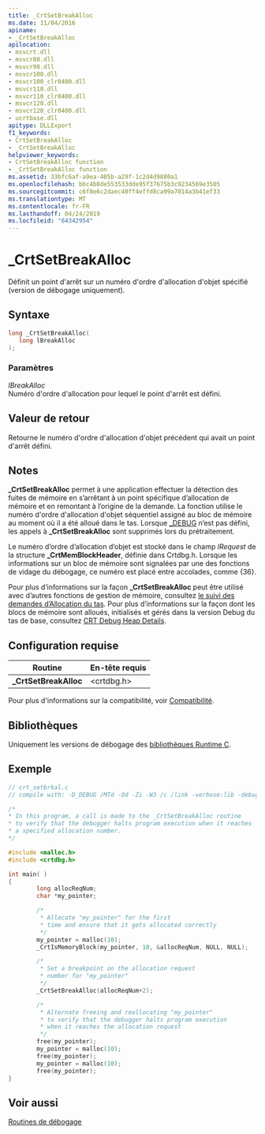 ```yaml
---
title: _CrtSetBreakAlloc
ms.date: 11/04/2016
apiname:
- _CrtSetBreakAlloc
apilocation:
- msvcrt.dll
- msvcr80.dll
- msvcr90.dll
- msvcr100.dll
- msvcr100_clr0400.dll
- msvcr110.dll
- msvcr110_clr0400.dll
- msvcr120.dll
- msvcr120_clr0400.dll
- ucrtbase.dll
apitype: DLLExport
f1_keywords:
- CrtSetBreakAlloc
- _CrtSetBreakAlloc
helpviewer_keywords:
- CrtSetBreakAlloc function
- _CrtSetBreakAlloc function
ms.assetid: 33bfc6af-a9ea-405b-a29f-1c2d4d9880a1
ms.openlocfilehash: bbc4b0de553533dde95f37675b3c9234569e3505
ms.sourcegitcommit: c6f8e6c2daec40ff4effd8ca99a7014a3b41ef33
ms.translationtype: MT
ms.contentlocale: fr-FR
ms.lasthandoff: 04/24/2019
ms.locfileid: "64342954"
---
```

# <a name="crtsetbreakalloc"></a>_CrtSetBreakAlloc

Définit un point d'arrêt sur un numéro d'ordre d'allocation d'objet spécifié (version de débogage uniquement).

## <a name="syntax"></a>Syntaxe

```C
long _CrtSetBreakAlloc(
   long lBreakAlloc
);
```

### <a name="parameters"></a>Paramètres

*lBreakAlloc*<br/>
Numéro d'ordre d'allocation pour lequel le point d'arrêt est défini.

## <a name="return-value"></a>Valeur de retour

Retourne le numéro d'ordre d'allocation d'objet précédent qui avait un point d'arrêt défini.

## <a name="remarks"></a>Notes

**_CrtSetBreakAlloc** permet à une application effectuer la détection des fuites de mémoire en s’arrêtant à un point spécifique d’allocation de mémoire et en remontant à l’origine de la demande. La fonction utilise le numéro d'ordre d'allocation d'objet séquentiel assigné au bloc de mémoire au moment où il a été alloué dans le tas. Lorsque [_DEBUG](../../c-runtime-library/debug.md) n’est pas défini, les appels à **_CrtSetBreakAlloc** sont supprimés lors du prétraitement.

Le numéro d’ordre d’allocation d’objet est stocké dans le champ *lRequest* de la structure **_CrtMemBlockHeader**, définie dans Crtdbg.h. Lorsque les informations sur un bloc de mémoire sont signalées par une des fonctions de vidage du débogage, ce numéro est placé entre accolades, comme {36}.

Pour plus d’informations sur la façon **_CrtSetBreakAlloc** peut être utilisé avec d’autres fonctions de gestion de mémoire, consultez [le suivi des demandes d’Allocation du tas](/visualstudio/debugger/crt-debug-heap-details). Pour plus d’informations sur la façon dont les blocs de mémoire sont alloués, initialisés et gérés dans la version Debug du tas de base, consultez [CRT Debug Heap Details](/visualstudio/debugger/crt-debug-heap-details).

## <a name="requirements"></a>Configuration requise

|Routine|En-tête requis|
|-------------|---------------------|
|**_CrtSetBreakAlloc**|\<crtdbg.h>|

Pour plus d'informations sur la compatibilité, voir [Compatibilité](../../c-runtime-library/compatibility.md).

## <a name="libraries"></a>Bibliothèques

Uniquement les versions de débogage des [bibliothèques Runtime C](../../c-runtime-library/crt-library-features.md).

## <a name="example"></a>Exemple

```C
// crt_setbrkal.c
// compile with: -D_DEBUG /MTd -Od -Zi -W3 /c /link -verbose:lib -debug

/*
* In this program, a call is made to the _CrtSetBreakAlloc routine
* to verify that the debugger halts program execution when it reaches
* a specified allocation number.
*/

#include <malloc.h>
#include <crtdbg.h>

int main( )
{
        long allocReqNum;
        char *my_pointer;

        /*
         * Allocate "my_pointer" for the first
         * time and ensure that it gets allocated correctly
         */
        my_pointer = malloc(10);
        _CrtIsMemoryBlock(my_pointer, 10, &allocReqNum, NULL, NULL);

        /*
         * Set a breakpoint on the allocation request
         * number for "my_pointer"
         */
        _CrtSetBreakAlloc(allocReqNum+2);

        /*
         * Alternate freeing and reallocating "my_pointer"
         * to verify that the debugger halts program execution
         * when it reaches the allocation request
         */
        free(my_pointer);
        my_pointer = malloc(10);
        free(my_pointer);
        my_pointer = malloc(10);
        free(my_pointer);
}
```

## <a name="see-also"></a>Voir aussi

[Routines de débogage](../../c-runtime-library/debug-routines.md)<br/>
